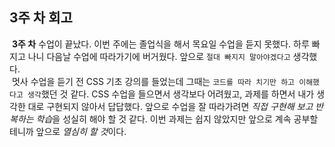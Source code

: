 ## 3주 차 회고

&nbsp;**3주 차** 수업이 끝났다. 이번 주에는 졸업식을 해서 목요일 수업을 듣지 못했다.
하루 빠지고 나니 다음날 수업에 따라가기에 버거웠다. 앞으로 `절대 빠지지 말아야겠다고` 생각했다.  
&nbsp;멋사 수업을 듣기 전 CSS 기초 강의를 들었는데 그때는 `코드를 따라 치기만 하고 이해했다고 생각`했던 것 같다.
CSS 수업을 들으면서 생각보다 어려웠고, 과제를 하면서 내가 생각한 대로 구현되지 않아서 답답했다.
앞으로 수업을 잘 따라가려면 *직접 구현해 보고 반복하는 학습*을 성실히 해야 할 것 같다.
이번 과제는 쉽지 않았지만 앞으로 계속 공부할 테니까 앞으로 *열심히 할 것*이다.
